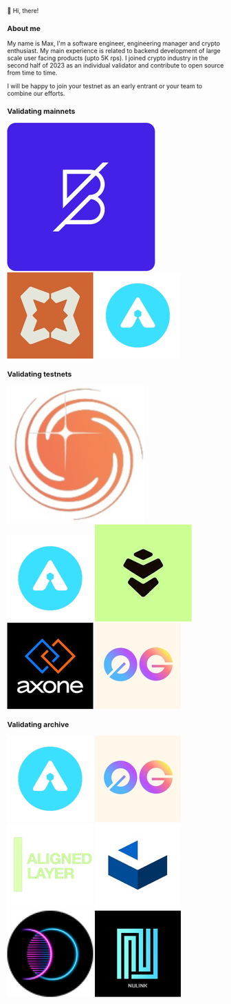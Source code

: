 👋 Hi, there!

### About me

My name is Max, I'm a software engineer, engineering manager and crypto enthusiast. My main experience is related to backend development of large scale user facing products (upto 5K rps).
I joined crypto industry in the second half of 2023 as an individual validator and contribute to open source from time to time.

I will be happy to join your testnet as an early entrant or your team to combine our efforts.

### Validating mainnets

[![Band](/assets/img/band.svg 'Band')](https://band.explorers.guru/validator/bandvaloper1vamfrqdhhjurj3nu4mzev8q2xw2j9prq0yxe8e)
[![Babylon](/assets/img/babylon.jpg 'Babylon')](https://www.mintscan.io/babylon/validators/bbnvaloper1hkdz6cysmhunksz8uw2waas2n49e2uwh38u9ku)
[![Arkeo](/assets/img/arkeo.png 'Arkeo')](https://explorer.bonynode.online/arkeo/staking/arkeovaloper126npdwm05vzc7dr023sn5xc2t6hyw9v2kxkg7m)

### Validating testnets

[![Galactica](/assets/img/galactica.svg 'Galactica')](https://testnet.itrocket.net/galactica/staking/galavaloper1nak4arm625uj3qleekh0760wtjamczuse0yrz0)
[![Arkeo](/assets/img/arkeo.png 'Arkeo Testnet 4')](https://explorer.bonynode.online/arkeo-testnet/staking/tarkeovaloper1d8jv29e50yka5u8062kfyframrw5fwm95xtyk4)
[![Wardenprotocol](/assets/img/warden.jpeg 'Wardenprotocol')](https://testnet.warden.explorers.guru/validator/wardenvaloper1cxuey56nqxzsxwk4ct8hsjdnvnzvcxshwe9cev)
[![Axone](/assets/img/axone.jpeg 'Axone')](https://explore.axone.xyz/Axone%20testnet/staking/axonevaloper1pjta55uduqjpc4gsr957us3e64z5a6hhnv4w80)
[![0g](/assets/img/0g.jpeg 'og')](https://testnet.0g.explorers.guru/validator/0gvaloper1nak4arm625uj3qleekh0760wtjamczusrkvynu)

### Validating archive

[![Arkeo](/assets/img/arkeo.png 'Arkeo Testnet 3')](https://testnet.arkeo.explorers.guru/validator/tarkeovaloper1d8jv29e50yka5u8062kfyframrw5fwm95xtyk4)
[![0g](/assets/img/0g.jpeg 'og')](https://explorer.validatorvn.com/OG-Testnet/staking/evmosvaloper1nak4arm625uj3qleekh0760wtjamczustyfuhv)
[![AlignedLayer](/assets/img/alignedlayer.png 'AlignedLayer')](https://testnet.alignedlayer.explorers.guru/validator/alignedvaloper1yaaxdjppr9h2x8v7nrum7utxy66772eks33rmy)
![Cascadia](/assets/img/cascadia.jpeg)
![Entangle](/assets/img/entangle.png)
![NuLink](/assets/img/nulink.png)

<!---
masim05/masim05 is a ✨ special ✨ repository because its `README.md` (this file) appears on your GitHub profile.
You can click the Preview link to take a look at your changes.
--->

